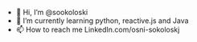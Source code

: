 - 👋 Hi, I’m @sookoloski
- 🌱 I’m currently learning python, reactive.js and Java
- 📫 How to reach me LinkedIn.com/osni-sokoloskj

<!---
sookoloski/sookoloski is a ✨ special ✨ repository because its `README.md` (this file) appears on your GitHub profile.
You can click the Preview link to take a look at your changes.
--->
